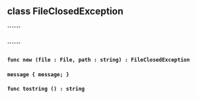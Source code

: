 ## class FileClosedException

#### ``````


#### ``````


#### ```func new (file : File, path : string) : FileClosedException```


#### ```message { message; }```


#### ```func tostring () : string```


